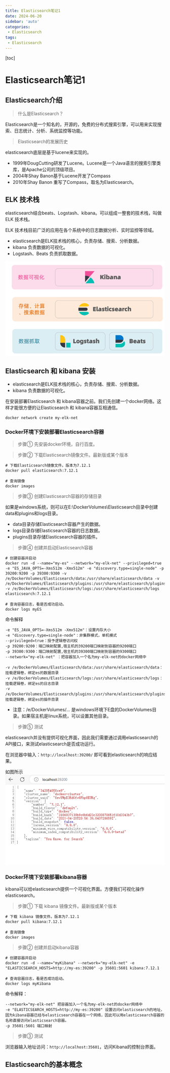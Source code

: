 ```yaml
---
title: Elasticsearch笔记1
date: 2024-06-20
sidebar: 'auto'
categories: 
 - Elasticsearch
tags:
 - Elasticsearch
---
```


[toc]

# Elasticsearch笔记1

## Elasticsearch介绍

> 什么是Elasticsearch？

Elasticsearch是一个知名的，开源的，免费的分布式搜索引擎，可以用来实现搜索、日志统计、分析、系统监控等功能。

> Elasticsearch的发展历史

elasticsearch底层是基于lucene来实现的。

- 1999年DougCutting研发了Lucene。Lucene是一个Java语言的搜索引擎类库，是Apache公司的顶级项目。
- 2004年Shay Banon基于Lucene开发了Compass
- 2010年Shay Banon 重写了Compass，取名为Elasticsearch。

## ELK 技术栈

elasticsearch结合beats、Logstash、kibana。可以组成一整套的技术栈，叫做ELK 技术栈。

ELK 技术栈目前广泛的应用在各个系统中的日志数据分析、实时监控等领域。

- elasticsearch是ELK技术栈的核心，负责存储、搜索、分析数据。
- kibana 负责数据的可视化。
- Logstash、Beats 负责抓取数据。

![elk_20240620162848.png](../blog_img/elk_20240620162848.png)

## Elasticsearch 和 kibana 安装

- elasticsearch是ELK技术栈的核心，负责存储、搜索、分析数据。
- kibana 负责数据的可视化。

在安装部署Elasticsearch 和 kibana容器之前。我们先创建一个docker网络。这样才能很方便的让Elasticsearch 和 kibana容器互相通信。

```bash
docker network create my-elk-net
```

### Docker环境下安装部署Elasticsearch容器

> 步骤① 先安装docker环境，自行百度。

> 步骤② 下载Elasticsearch镜像文件。最新版或某个版本

```shell
# 下载Elasticsearch镜像文件。版本为7.12.1
docker pull elasticsearch:7.12.1

# 查询镜像
docker images
```

> 步骤③ 创建Elasticsearch容器的存储目录

如果是windows系统，则可以在E:\DockerVolumes\Elasticsearch目录中创建data和plugins和logs目录。

- data目录存储Elasticsearch容器产生的数据。
- logs目录存储Elasticsearch容器的日志数据。
- plugins目录存储Elasticsearch容器的插件。


> 步骤④ 创建并启动Elasticsearch容器

```shell
# 创建容器并启动
docker run -d --name="my-es" --network="my-elk-net" --privileged=true -e "ES_JAVA_OPTS=-Xms512m -Xmx512m" -e "discovery.type=single-node" -p 39200:9200 -p 39300:9300 -v /e/DockerVolumes/Elasticsearch/data:/usr/share/elasticsearch/data -v /e/DockerVolumes/Elasticsearch/plugins:/usr/share/elasticsearch/plugins -v /e/DockerVolumes/Elasticsearch/logs:/usr/share/elasticsearch/logs  elasticsearch:7.12.1

# 查询容器日志，看是否成功启动。
docker logs myES
```

命令解释
```
-e "ES_JAVA_OPTS=-Xms512m -Xmx512m"：设置内存大小
-e "discovery.type=single-node"：非集群模式，单机模式
--privileged=true：授予逻辑卷访问权
-p 39200:9200：端口映射配置,宿主机的39200端口映射到容器的9200端口
-p 39300:9300：端口映射配置,宿主机的39300端口映射到容器的9300端口
--network="my-elk-net" ：把容器加入一个名为my-elk-net的docker网络中

-v /e/DockerVolumes/Elasticsearch/data:/usr/share/elasticsearch/data：挂载逻辑卷，绑定es的数据目录
-v /e/DockerVolumes/Elasticsearch/logs:/usr/share/elasticsearch/logs：挂载逻辑卷，绑定es的日志目录
-v /e/DockerVolumes/Elasticsearch/plugins:/usr/share/elasticsearch/plugins：挂载逻辑卷，绑定es的插件目录
```

- 注意：/e/DockerVolumes/... 是windows环境下E盘的DockerVolumes目录。如果宿主机是linux系统，可以设置其他目录。


> 步骤⑤ 测试

elasticsearch并没有提供可视化界面，因此我们需要通过调用elasticsearch的API接口，来测试elasticsearch是否成功运行。

在浏览器中输入：`http://localhost:39200/` 即可看到elasticsearch的响应结果。

如图所示
![es_20240620175036.png](../blog_img/es_20240620175036.png)

### Docker环境下安装部署kibana容器

kibana可以给elasticsearch提供一个可视化界面。方便我们可视化操作elasticsearch。

> 步骤① 下载 kibana 镜像文件。最新版或某个版本

```shell
# 下载 kibana 镜像文件。版本为7.12.1
docker pull kibana:7.12.1

# 查询镜像
docker images
```

> 步骤② 创建并启动kibana容器

```shell
# 创建容器并启动
docker run -d --name="myKibana" --network="my-elk-net" -e "ELASTICSEARCH_HOSTS=http://my-es:39200" -p 35601:5601 kibana:7.12.1

# 查询容器日志，看是否成功启动。
docker logs myKibana
```

命令解释：
```
--network="my-elk-net" 把容器加入一个名为my-elk-net的docker网络中
-e "ELASTICSEARCH_HOSTS=http://my-es:39200" 设置访问elasticsearch的地址，因为kibana容器已经与elasticsearch容器在一个网络，因此可以用elasticsearch容器的名称直接访问elasticsearch容器。
-p 35601:5601 端口映射

```

> 步骤③ 测试

浏览器输入地址访问：`http://localhost:35601`，访问Kibana的控制台界面。


## Elasticsearch的基本概念






